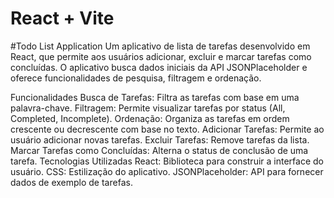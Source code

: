 # React + Vite

#Todo List Application
Um aplicativo de lista de tarefas desenvolvido em React, que permite aos usuários adicionar, excluir e marcar tarefas como concluídas. O aplicativo busca dados iniciais da API JSONPlaceholder e oferece funcionalidades de pesquisa, filtragem e ordenação.

Funcionalidades
Busca de Tarefas: Filtra as tarefas com base em uma palavra-chave.
Filtragem: Permite visualizar tarefas por status (All, Completed, Incomplete).
Ordenação: Organiza as tarefas em ordem crescente ou decrescente com base no texto.
Adicionar Tarefas: Permite ao usuário adicionar novas tarefas.
Excluir Tarefas: Remove tarefas da lista.
Marcar Tarefas como Concluídas: Alterna o status de conclusão de uma tarefa.
Tecnologias Utilizadas
React: Biblioteca para construir a interface do usuário.
CSS: Estilização do aplicativo.
JSONPlaceholder: API para fornecer dados de exemplo de tarefas.
